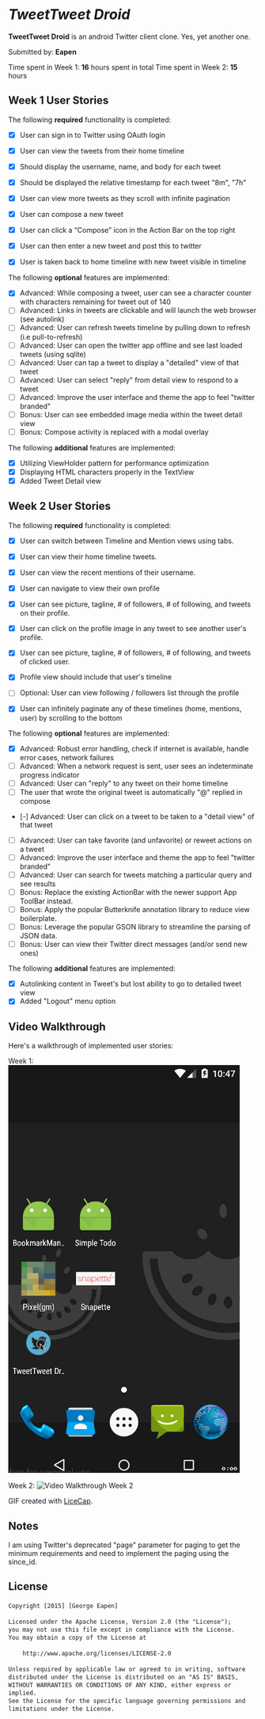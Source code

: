# *TweetTweet Droid*

**TweetTweet Droid** is an android Twitter client clone. Yes, yet another one.

Submitted by: **Eapen**

Time spent in Week 1: **16** hours spent in total
Time spent in Week 2: **15** hours

## Week 1 User Stories

The following **required** functionality is completed:

* [x] User can sign in to Twitter using OAuth login
* [x] User can view the tweets from their home timeline
* [x] Should display the username, name, and body for each tweet
* [x] Should be displayed the relative timestamp for each tweet "8m", "7h"
* [x] User can view more tweets as they scroll with infinite pagination
* [x] User can compose a new tweet
* [x] User can click a “Compose” icon in the Action Bar on the top right
* [x] User can then enter a new tweet and post this to twitter
* [x] User is taken back to home timeline with new tweet visible in timeline


The following **optional** features are implemented:

* [x] Advanced: While composing a tweet, user can see a character counter with characters remaining for tweet out of 140
* [ ] Advanced: Links in tweets are clickable and will launch the web browser (see autolink)
* [ ] Advanced: User can refresh tweets timeline by pulling down to refresh (i.e pull-to-refresh)
* [ ] Advanced: User can open the twitter app offline and see last loaded tweets (using sqlite)
* [ ] Advanced: User can tap a tweet to display a "detailed" view of that tweet
* [ ] Advanced: User can select "reply" from detail view to respond to a tweet
* [ ] Advanced: Improve the user interface and theme the app to feel "twitter branded"
* [ ] Bonus: User can see embedded image media within the tweet detail view
* [ ] Bonus: Compose activity is replaced with a modal overlay

The following **additional** features are implemented:

* [x] Utilizing ViewHolder pattern for performance optimization
* [x] Displaying HTML characters properly in the TextView
* [x] Added Tweet Detail view

## Week 2 User Stories

The following **required** functionality is completed:

* [x] User can switch between Timeline and Mention views using tabs.
* [x] User can view their home timeline tweets.
* [x] User can view the recent mentions of their username.
* [x] User can navigate to view their own profile
* [x] User can see picture, tagline, # of followers, # of following, and tweets on their profile.
* [x] User can click on the profile image in any tweet to see another user's profile.
* [x] User can see picture, tagline, # of followers, # of following, and tweets of clicked user.
* [x] Profile view should include that user's timeline
* [ ] Optional: User can view following / followers list through the profile
* [x] User can infinitely paginate any of these timelines (home, mentions, user) by scrolling to the bottom


The following **optional** features are implemented:

* [x] Advanced: Robust error handling, check if internet is available, handle error cases, network failures
* [ ] Advanced: When a network request is sent, user sees an indeterminate progress indicator
* [ ] Advanced: User can "reply" to any tweet on their home timeline
* [ ] The user that wrote the original tweet is automatically "@" replied in compose
* [-] Advanced: User can click on a tweet to be taken to a "detail view" of that tweet
* [ ] Advanced: User can take favorite (and unfavorite) or reweet actions on a tweet
* [ ] Advanced: Improve the user interface and theme the app to feel "twitter branded"
* [ ] Advanced: User can search for tweets matching a particular query and see results
* [ ] Bonus: Replace the existing ActionBar with the newer support App ToolBar instead.
* [ ] Bonus: Apply the popular Butterknife annotation library to reduce view boilerplate.
* [ ] Bonus: Leverage the popular GSON library to streamline the parsing of JSON data.
* [ ] Bonus: User can view their Twitter direct messages (and/or send new ones)

The following **additional** features are implemented:

* [x] Autolinking content in Tweet's but lost ability to go to detailed tweet view
* [x] Added "Logout" menu option

## Video Walkthrough 

Here's a walkthrough of implemented user stories:

Week 1:
<img src='https://github.com/eapen/tweettweetdroid/blob/master/tweettweetdroid-screencap.gif' title='Video Walkthrough' width='' alt='Video Walkthrough' />

Week 2:
<img src='https://github.com/eapen/tweettweetdroid/blob/master/tweettweetdroid-screencap-week-2.gif' title='Video Walkthrough Week 2' width='' alt='Video Walkthrough Week 2' />

GIF created with [LiceCap](http://www.cockos.com/licecap/).

## Notes

I am using Twitter's deprecated "page" parameter for paging to get the minimum requirements and need to implement the paging using the since_id.


## License

    Copyright [2015] [George Eapen]

    Licensed under the Apache License, Version 2.0 (the "License");
    you may not use this file except in compliance with the License.
    You may obtain a copy of the License at

        http://www.apache.org/licenses/LICENSE-2.0

    Unless required by applicable law or agreed to in writing, software
    distributed under the License is distributed on an "AS IS" BASIS,
    WITHOUT WARRANTIES OR CONDITIONS OF ANY KIND, either express or implied.
    See the License for the specific language governing permissions and
    limitations under the License.
